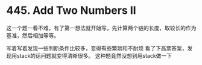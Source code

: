 # 445. Add Two Numbers II

这一个题一看不难，有了第一想法就开始写，先计算两个链的长度，取较长的作为基准，然后相加等等。

写着写着发现一些判断条件比较多，变得有些繁琐和不耐烦
看了下高票答案，发现用stack的话问题就变得清晰很多。 这种题竟然没想到用stack做一下